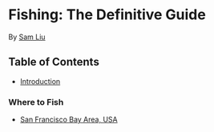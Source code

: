 # Fishing: The Definitive Guide

By [Sam Liu](https://samliu.io)

## Table of Contents

* [Introduction](01_intro.md)


### Where to Fish

* [San Francisco Bay Area, USA](https://goo.gl/cCDBp0)

